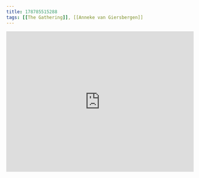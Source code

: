 ```yaml
---
title: 178785515288
tags: [[The Gathering]], [[Anneke van Giersbergen]]
---
```

<iframe allow="accelerometer; autoplay; clipboard-write; encrypted-media; gyroscope; picture-in-picture" allowfullscreen="" frameborder="0" height="375" id="youtube_iframe" src="https://www.youtube.com/embed/hGc28ZMQEh8?feature=oembed&amp;enablejsapi=1&amp;origin=https://safe.txmblr.com&amp;wmode=opaque" width="500"></iframe>